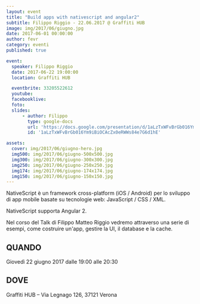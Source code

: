```yaml
---
layout: event
title: "Build apps with nativescript and angular2"
subtitle: Filippo Riggio - 22.06.2017 @ Graffiti HUB
image: img/2017/06/giugno.jpg
date: 2017-06-01 00:00:00
author: fevr
category: eventi
published: true

event:
  speaker: Filippo Riggio
  date: 2017-06-22 19:00:00
  location: Graffiti HUB

  eventbrite: 33205522612
  youtube:
  facebooklive: 
  foto: 
  slides:
      - author: Filippo
        type: google-docs
        url: 'https://docs.google.com/presentation/d/1aLzTxWFvBrGb016Ym9iBiOCAcZx0eRWWs84e7G6d1hE'
        id: '1aLzTxWFvBrGb016Ym9iBiOCAcZx0eRWWs84e7G6d1hE'

assets:
  cover: img/2017/06/giugno-hero.jpg
  img500: img/2017/06/giugno-500x500.jpg
  img300: img/2017/06/giugno-300x300.jpg
  img250: img/2017/06/giugno-250x250.jpg
  img174: img/2017/06/giugno-174x174.jpg
  img150: img/2017/06/giugno-150x150.jpg
---
```


NativeScript è un framework cross-platform (iOS / Android) per lo sviluppo di app mobile basate su 
tecnologie web: JavaScript / CSS / XML.

NativeScript supporta Angular 2.

Nel corso del Talk di Filippo Matteo Riggio vedremo attraverso una serie di esempi, 
come costruire un'app, gestire la UI, il database e la cache.

## QUANDO

Giovedì 22 giugno 2017 dalle 19:00 alle 20:30

## DOVE

Graffiti HUB – Via Legnago 126, 37121 Verona
